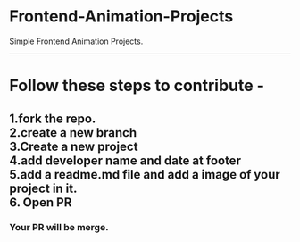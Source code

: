 # Frontend-Animation-Projects
Simple Frontend Animation Projects.

---------
# Follow these steps to contribute -
1.fork the repo.
<br/>
2.create a new branch 
<br/>
3.Create a new project
<br/>
4.add developer name and date at footer 
<br/>
5.add a readme.md file and add a image of your project in it.
<br/>
6. Open PR
<br/>
----------
### Your PR will be merge.
